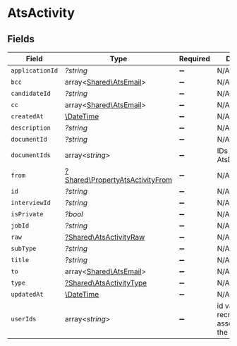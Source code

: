 # AtsActivity


## Fields

| Field                                                                             | Type                                                                              | Required                                                                          | Description                                                                       |
| --------------------------------------------------------------------------------- | --------------------------------------------------------------------------------- | --------------------------------------------------------------------------------- | --------------------------------------------------------------------------------- |
| `applicationId`                                                                   | *?string*                                                                         | :heavy_minus_sign:                                                                | N/A                                                                               |
| `bcc`                                                                             | array<[Shared\AtsEmail](../../Models/Shared/AtsEmail.md)>                         | :heavy_minus_sign:                                                                | N/A                                                                               |
| `candidateId`                                                                     | *?string*                                                                         | :heavy_minus_sign:                                                                | N/A                                                                               |
| `cc`                                                                              | array<[Shared\AtsEmail](../../Models/Shared/AtsEmail.md)>                         | :heavy_minus_sign:                                                                | N/A                                                                               |
| `createdAt`                                                                       | [\DateTime](https://www.php.net/manual/en/class.datetime.php)                     | :heavy_minus_sign:                                                                | N/A                                                                               |
| `description`                                                                     | *?string*                                                                         | :heavy_minus_sign:                                                                | N/A                                                                               |
| `documentId`                                                                      | *?string*                                                                         | :heavy_minus_sign:                                                                | N/A                                                                               |
| `documentIds`                                                                     | array<*string*>                                                                   | :heavy_minus_sign:                                                                | IDs for AtsDocument.get                                                           |
| `from`                                                                            | [?Shared\PropertyAtsActivityFrom](../../Models/Shared/PropertyAtsActivityFrom.md) | :heavy_minus_sign:                                                                | N/A                                                                               |
| `id`                                                                              | *?string*                                                                         | :heavy_minus_sign:                                                                | N/A                                                                               |
| `interviewId`                                                                     | *?string*                                                                         | :heavy_minus_sign:                                                                | N/A                                                                               |
| `isPrivate`                                                                       | *?bool*                                                                           | :heavy_minus_sign:                                                                | N/A                                                                               |
| `jobId`                                                                           | *?string*                                                                         | :heavy_minus_sign:                                                                | N/A                                                                               |
| `raw`                                                                             | [?Shared\AtsActivityRaw](../../Models/Shared/AtsActivityRaw.md)                   | :heavy_minus_sign:                                                                | N/A                                                                               |
| `subType`                                                                         | *?string*                                                                         | :heavy_minus_sign:                                                                | N/A                                                                               |
| `title`                                                                           | *?string*                                                                         | :heavy_minus_sign:                                                                | N/A                                                                               |
| `to`                                                                              | array<[Shared\AtsEmail](../../Models/Shared/AtsEmail.md)>                         | :heavy_minus_sign:                                                                | N/A                                                                               |
| `type`                                                                            | [?Shared\AtsActivityType](../../Models/Shared/AtsActivityType.md)                 | :heavy_minus_sign:                                                                | N/A                                                                               |
| `updatedAt`                                                                       | [\DateTime](https://www.php.net/manual/en/class.datetime.php)                     | :heavy_minus_sign:                                                                | N/A                                                                               |
| `userIds`                                                                         | array<*string*>                                                                   | :heavy_minus_sign:                                                                | id values of the recruiters associated with the activity.                         |